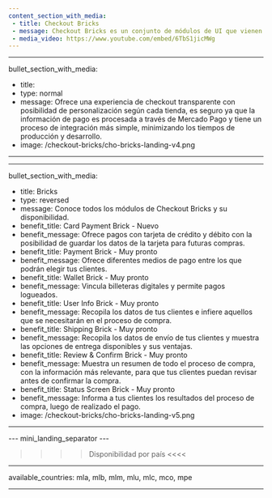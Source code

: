 ```yaml
---
content_section_with_media: 
 - title: Checkout Bricks
 - message: Checkout Bricks es un conjunto de módulos de UI que vienen con su front-end listo y optimizados para una mejor usabilidad y conversión. Cada Brick se puede utilizar de forma independiente o en conjunto, formando la experiencia de un checkout completo.
 - media_video: https://www.youtube.com/embed/6TbS1jicMWg
---
```


---
bullet_section_with_media: 
 - title: 
 - type: normal
 - message: Ofrece una experiencia de checkout transparente con posibilidad de personalización según cada tienda, es seguro ya que la información de pago es procesada a través de Mercado Pago y tiene un proceso de integración más simple, minimizando los tiempos de producción y desarrollo.
 - image: /checkout-bricks/cho-bricks-landing-v4.png
---

---
bullet_section_with_media: 
 - title: Bricks
 - type: reversed
 - message: Conoce todos los módulos de Checkout Bricks y su disponibilidad.
 - benefit_title: Card Payment Brick - Nuevo
 - benefit_message: Ofrece pagos con tarjeta de crédito y débito con la posibilidad de guardar los datos de la tarjeta para futuras compras.
 - benefit_title: Payment Brick - Muy pronto
 - benefit_message: Ofrece diferentes medios de pago entre los que podrán elegir tus clientes. 
 - benefit_title: Wallet Brick - Muy pronto
 - benefit_message: Vincula billeteras digitales y permite pagos logueados.
 - benefit_title: User Info Brick - Muy pronto
 - benefit_message: Recopila los datos de tus clientes e infiere aquellos que se necesitarán en el proceso de compra.
 - benefit_title: Shipping Brick - Muy pronto
 - benefit_message: Recopila los datos de envío de tus clientes y muestra las opciones de entrega disponibles y sus ventajas.
 - benefit_title: Review & Confirm Brick - Muy pronto
 - benefit_message: Muestra un resumen de todo el proceso de compra, con la información más relevante, para que tus clientes puedan revisar antes de confirmar la compra. 
 - benefit_title: Status Screen Brick - Muy pronto
 - benefit_message: Informa a tus clientes los resultados del proceso de compra, luego de realizado el pago.
 - image: /checkout-bricks/cho-bricks-landing-v5.png
---

--- mini_landing_separator ---

>>>> Disponibilidad por país <<<<
---
available_countries: mla, mlb, mlm, mlu, mlc, mco, mpe

---